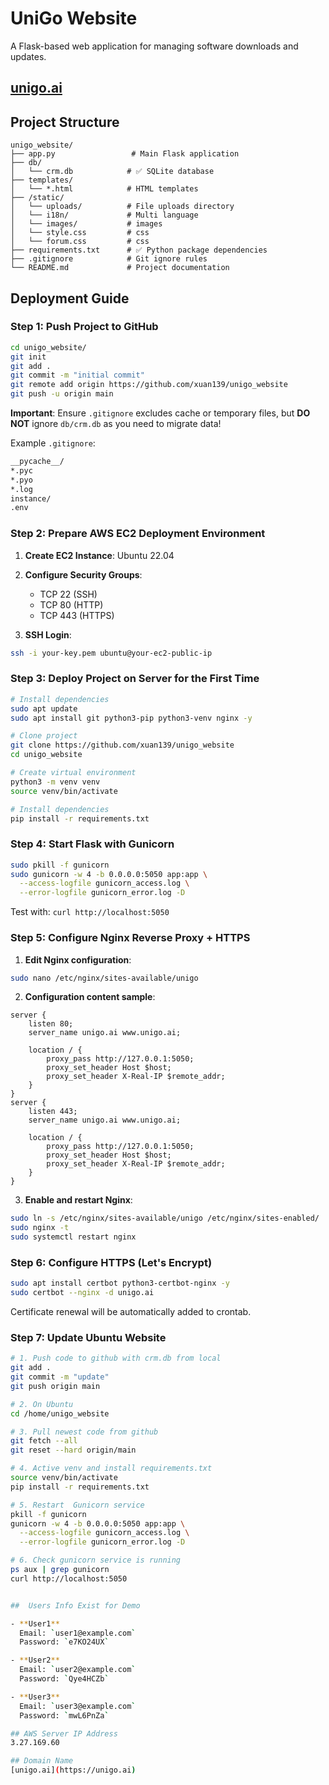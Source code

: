 # UniGo Website

A Flask-based web application for managing software downloads and updates.
## [unigo.ai](https://unigo.ai)
## Project Structure

```
unigo_website/
├── app.py                 # Main Flask application
├── db/
│   └── crm.db            # ✅ SQLite database
├── templates/
│   └── *.html            # HTML templates
├── /static/
│   └── uploads/          # File uploads directory
│   └── i18n/             # Multi language
│   └── images/           # images
│   └── style.css         # css
│   └── forum.css         # css
├── requirements.txt      # ✅ Python package dependencies
├── .gitignore            # Git ignore rules
└── README.md             # Project documentation 
```

## Deployment Guide

### Step 1: Push Project to GitHub

```bash
cd unigo_website/
git init
git add .
git commit -m "initial commit"
git remote add origin https://github.com/xuan139/unigo_website
git push -u origin main
```

**Important**: Ensure `.gitignore` excludes cache or temporary files, but **DO NOT** ignore `db/crm.db` as you need to migrate data!

Example `.gitignore`:
```txt
__pycache__/
*.pyc
*.pyo
*.log
instance/
.env
```

### Step 2: Prepare AWS EC2 Deployment Environment

1. **Create EC2 Instance**: Ubuntu 22.04
2. **Configure Security Groups**:
   - TCP 22 (SSH)
   - TCP 80 (HTTP)
   - TCP 443 (HTTPS)

3. **SSH Login**:
```bash
ssh -i your-key.pem ubuntu@your-ec2-public-ip
```

### Step 3: Deploy Project on Server for the First Time

```bash
# Install dependencies
sudo apt update
sudo apt install git python3-pip python3-venv nginx -y

# Clone project
git clone https://github.com/xuan139/unigo_website
cd unigo_website

# Create virtual environment
python3 -m venv venv
source venv/bin/activate

# Install dependencies
pip install -r requirements.txt
```

### Step 4: Start Flask with Gunicorn

```bash
sudo pkill -f gunicorn
sudo gunicorn -w 4 -b 0.0.0.0:5050 app:app \
  --access-logfile gunicorn_access.log \
  --error-logfile gunicorn_error.log -D
```
Test with: `curl http://localhost:5050`

### Step 5: Configure Nginx Reverse Proxy + HTTPS

1. **Edit Nginx configuration**:
```bash
sudo nano /etc/nginx/sites-available/unigo
```

2. **Configuration content sample**:
```nginx
server {
    listen 80;
    server_name unigo.ai www.unigo.ai;

    location / {
        proxy_pass http://127.0.0.1:5050;
        proxy_set_header Host $host;
        proxy_set_header X-Real-IP $remote_addr;
    }
}
server {
    listen 443;
    server_name unigo.ai www.unigo.ai;

    location / {
        proxy_pass http://127.0.0.1:5050;
        proxy_set_header Host $host;
        proxy_set_header X-Real-IP $remote_addr;
    }
}

```

3. **Enable and restart Nginx**:
```bash
sudo ln -s /etc/nginx/sites-available/unigo /etc/nginx/sites-enabled/
sudo nginx -t
sudo systemctl restart nginx
```

### Step 6: Configure HTTPS (Let's Encrypt)

```bash
sudo apt install certbot python3-certbot-nginx -y
sudo certbot --nginx -d unigo.ai
```

Certificate renewal will be automatically added to crontab.



### Step 7: Update Ubuntu Website 

```bash
# 1. Push code to github with crm.db from local
git add .
git commit -m "update"
git push origin main

# 2. On Ubuntu 
cd /home/unigo_website

# 3. Pull newest code from github
git fetch --all
git reset --hard origin/main

# 4. Active venv and install requirements.txt
source venv/bin/activate
pip install -r requirements.txt

# 5. Restart  Gunicorn service
pkill -f gunicorn
gunicorn -w 4 -b 0.0.0.0:5050 app:app \
  --access-logfile gunicorn_access.log \
  --error-logfile gunicorn_error.log -D

# 6. Check gunicorn service is running 
ps aux | grep gunicorn
curl http://localhost:5050


##  Users Info Exist for Demo

- **User1**  
  Email: `user1@example.com`  
  Password: `e7KO24UX`

- **User2**  
  Email: `user2@example.com`  
  Password: `Qye4HCZb`

- **User3**  
  Email: `user3@example.com`  
  Password: `mwL6PnZa`

## AWS Server IP Address
3.27.169.60

## Domain Name
[unigo.ai](https://unigo.ai)

